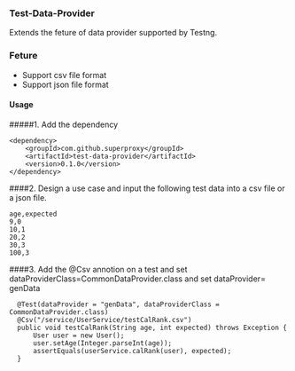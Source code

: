 ### Test-Data-Provider
  Extends the feture of data provider supported by Testng.    
### Feture
* Support csv file format   
* Support json file format   

#### Usage
#####1. Add the dependency   
```
<dependency>     
    <groupId>com.github.superproxy</groupId>    
    <artifactId>test-data-provider</artifactId>    
    <version>0.1.0</version>    
</dependency>    
```

####2. Design a use case and input the following test data into a csv file or a json file. <br/>
```
age,expected
9,0 
10,1 
20,2  
30,3
100,3
```

####3. Add the @Csv annotion on a test  and set dataProviderClass=CommonDataProvider.class and set dataProvider= genData
  ```
    @Test(dataProvider = "genData", dataProviderClass = CommonDataProvider.class) 
    @Csv("/service/UserService/testCalRank.csv")  
    public void testCalRank(String age, int expected) throws Exception { 
        User user = new User();  
        user.setAge(Integer.parseInt(age));  
        assertEquals(userService.calRank(user), expected);  
    }  
```
